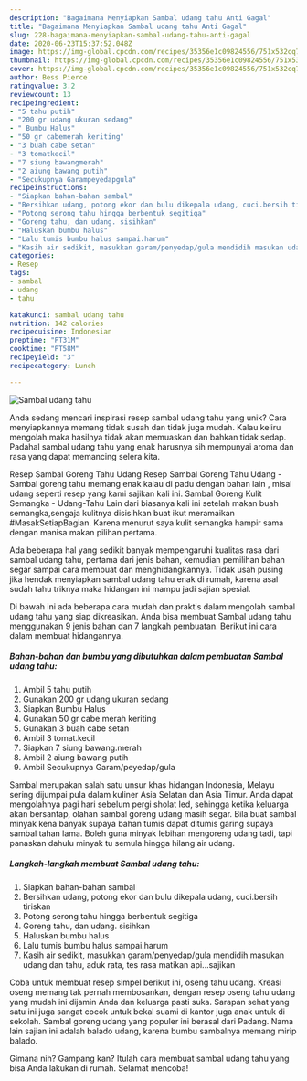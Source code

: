 ```yaml
---
description: "Bagaimana Menyiapkan Sambal udang tahu Anti Gagal"
title: "Bagaimana Menyiapkan Sambal udang tahu Anti Gagal"
slug: 228-bagaimana-menyiapkan-sambal-udang-tahu-anti-gagal
date: 2020-06-23T15:37:52.048Z
image: https://img-global.cpcdn.com/recipes/35356e1c09824556/751x532cq70/sambal-udang-tahu-foto-resep-utama.jpg
thumbnail: https://img-global.cpcdn.com/recipes/35356e1c09824556/751x532cq70/sambal-udang-tahu-foto-resep-utama.jpg
cover: https://img-global.cpcdn.com/recipes/35356e1c09824556/751x532cq70/sambal-udang-tahu-foto-resep-utama.jpg
author: Bess Pierce
ratingvalue: 3.2
reviewcount: 13
recipeingredient:
- "5 tahu putih"
- "200 gr udang ukuran sedang"
- " Bumbu Halus"
- "50 gr cabemerah keriting"
- "3 buah cabe setan"
- "3 tomatkecil"
- "7 siung bawangmerah"
- "2 aiung bawang putih"
- "Secukupnya Garampeyedapgula"
recipeinstructions:
- "Siapkan bahan-bahan sambal"
- "Bersihkan udang, potong ekor dan bulu dikepala udang, cuci.bersih tiriskan"
- "Potong serong tahu hingga berbentuk segitiga"
- "Goreng tahu, dan udang. sisihkan"
- "Haluskan bumbu halus"
- "Lalu tumis bumbu halus sampai.harum"
- "Kasih air sedikit, masukkan garam/penyedap/gula mendidih masukan udang dan tahu, aduk rata, tes rasa matikan api...sajikan"
categories:
- Resep
tags:
- sambal
- udang
- tahu

katakunci: sambal udang tahu 
nutrition: 142 calories
recipecuisine: Indonesian
preptime: "PT31M"
cooktime: "PT58M"
recipeyield: "3"
recipecategory: Lunch

---
```



![Sambal udang tahu](https://img-global.cpcdn.com/recipes/35356e1c09824556/751x532cq70/sambal-udang-tahu-foto-resep-utama.jpg)

Anda sedang mencari inspirasi resep sambal udang tahu yang unik? Cara menyiapkannya memang tidak susah dan tidak juga mudah. Kalau keliru mengolah maka hasilnya tidak akan memuaskan dan bahkan tidak sedap. Padahal sambal udang tahu yang enak harusnya sih mempunyai aroma dan rasa yang dapat memancing selera kita.

Resep Sambal Goreng Tahu Udang Resep Sambal Goreng Tahu Udang - Sambal goreng tahu memang enak kalau di padu dengan bahan lain , misal udang seperti resep yang kami sajikan kali ini. Sambal Goreng Kulit Semangka - Udang-Tahu Lain dari biasanya kali ini setelah makan buah semangka,sengaja kulitnya disisihkan buat ikut meramaikan #MasakSetiapBagian. Karena menurut saya kulit semangka hampir sama dengan manisa makan pilihan pertama.

Ada beberapa hal yang sedikit banyak mempengaruhi kualitas rasa dari sambal udang tahu, pertama dari jenis bahan, kemudian pemilihan bahan segar sampai cara membuat dan menghidangkannya. Tidak usah pusing jika hendak menyiapkan sambal udang tahu enak di rumah, karena asal sudah tahu triknya maka hidangan ini mampu jadi sajian spesial.


Di bawah ini ada beberapa cara mudah dan praktis dalam mengolah sambal udang tahu yang siap dikreasikan. Anda bisa membuat Sambal udang tahu menggunakan 9 jenis bahan dan 7 langkah pembuatan. Berikut ini cara dalam membuat hidangannya.

<!--inarticleads1-->

##### Bahan-bahan dan bumbu yang dibutuhkan dalam pembuatan Sambal udang tahu:

1. Ambil 5 tahu putih
1. Gunakan 200 gr udang ukuran sedang
1. Siapkan  Bumbu Halus
1. Gunakan 50 gr cabe.merah keriting
1. Gunakan 3 buah cabe setan
1. Ambil 3 tomat.kecil
1. Siapkan 7 siung bawang.merah
1. Ambil 2 aiung bawang putih
1. Ambil Secukupnya Garam/peyedap/gula


Sambal merupakan salah satu unsur khas hidangan Indonesia, Melayu sering dijumpai pula dalam kuliner Asia Selatan dan Asia Timur. Anda dapat mengolahnya pagi hari sebelum pergi sholat Ied, sehingga ketika keluarga akan bersantap, olahan sambal goreng udang masih segar. Bila buat sambal minyak kena banyak supaya bahan tumis dapat ditumis garing supaya sambal tahan lama. Boleh guna minyak lebihan mengoreng udang tadi, tapi panaskan dahulu minyak tu semula hingga hilang air udang. 

<!--inarticleads2-->

##### Langkah-langkah membuat Sambal udang tahu:

1. Siapkan bahan-bahan sambal
1. Bersihkan udang, potong ekor dan bulu dikepala udang, cuci.bersih tiriskan
1. Potong serong tahu hingga berbentuk segitiga
1. Goreng tahu, dan udang. sisihkan
1. Haluskan bumbu halus
1. Lalu tumis bumbu halus sampai.harum
1. Kasih air sedikit, masukkan garam/penyedap/gula mendidih masukan udang dan tahu, aduk rata, tes rasa matikan api...sajikan


Coba untuk membuat resep simpel berikut ini, oseng tahu udang. Kreasi oseng memang tak pernah membosankan, dengan resep oseng tahu udang yang mudah ini dijamin Anda dan keluarga pasti suka. Sarapan sehat yang satu ini juga sangat cocok untuk bekal suami di kantor juga anak untuk di sekolah. Sambal goreng udang yang populer ini berasal dari Padang. Nama lain sajian ini adalah balado udang, karena bumbu sambalnya memang mirip balado. 

Gimana nih? Gampang kan? Itulah cara membuat sambal udang tahu yang bisa Anda lakukan di rumah. Selamat mencoba!
